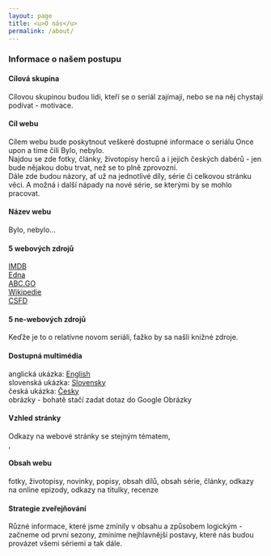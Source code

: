 ```yaml
---
layout: page
title: <u>O nás</u>
permalink: /about/
---
```


### Informace o našem postupu

#### Cílová skupina
 Cílovou skupinou budou lidi, kteří se o seriál zajímají, nebo se na něj chystají podívat - motivace.
 
#### Cíl webu
Cílem webu bude poskytnout veškeré dostupné informace o seriálu Once upon a time čili Bylo, nebylo.<br>
Najdou se zde fotky, články, životopisy herců a i jejich českých dabérů - jen bude nějakou dobu trvat, než se to plně zprovozní. <br>
Dále zde budou názory, ať už na jednotlivé díly, série či celkovou stránku věci. A možná i další nápady na nové série, se kterými by se mohlo pracovat.

#### Název webu
 Bylo, nebylo...
 
####  5 webových zdrojů
<a href="http://www.imdb.com/title/tt1843230/">IMDB</a> <br>
<a href="http://www.edna.cz/once-upon-a-time/">Edna</a> <br>
<a href="http://abc.go.com/shows/once-upon-a-time">ABC.GO</a> <br>
<a href="https://en.wikipedia.org/wiki/Once_Upon_a_Time_(TV_series)">Wikipedie</a> <br>
<a href="http://www.csfd.cz/film/297535-bylo-nebylo/prehled/">CSFD</a> <br>

#### 5 ne-webových zdrojů
Keďže je to o relatívne novom seriáli, ťažko by sa našli knižné zdroje.


#### Dostupná multimédia
  anglická ukázka: <a href="https://www.youtube.com/watch?v=7O20kV7KwJQ">English</a> <br>
  slovenská ukázka: <a href="https://www.youtube.com/watch?v=up-SCT1Dw3w">Slovensky</a> <br>
  česká ukázka: <a href="https://www.youtube.com/watch?v=QBHzw_7Y2Hk">Česky</a> <br>
  obrázky - bohatě stačí zadat dotaz do Google Obrázky <br>

#### Vzhled stránky
Odkazy na webové stránky se stejným tématem,<br> <a href="http://file2.answcdn.com/answ-cld/image/upload/w_760,c_fill,g_faces:center,fl_lossy,q_60/v1401150667/yhstuiockzuf0eccljm5.jpg"></a>, <a href="http://img0.gtsstatic.com/wallpapers/6bf8fcb49d02cba959ab835b3cb64d4b_large.jpeg"></a>

#### Obsah webu
fotky, životopisy, novinky, popisy, obsah dílů, obsah série, články, odkazy na online epizody, odkazy na titulky, recenze

#### Strategie zveřejňování
Různé informace, které jsme zmínily v obsahu a způsobem logickým - začneme od první sezony, zmíníme nejhlavnější postavy, které nás budou provázet všemi sériemi a tak dále.
